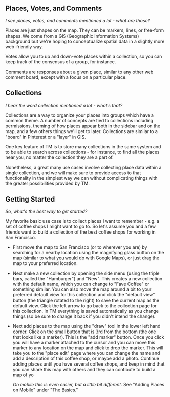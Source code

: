 ## Places, Votes, and Comments

*I see places, votes, and comments mentioned a lot - what are those?*

Places are just shapes on the map.  They can be markers, lines, or free-form shapes.  We come from a GIS (Geographic Information Systems) background but we're hoping to conceptualize spatial data in a slightly more web-friendly way.

Votes allow you to up and down-vote places within a collection, so you can keep track of the consensus of a group, for instance.

Comments are responses about a given place, similar to any other web comment board, except with a focus on a particular place.

## Collections

*I hear the word collection mentioned a lot - what's that?*

Collections are a way to organize your places into groups which have a common theme.  A number of concepts are tied to collections including permissions, theming of how places appear both in the sidebar and on the map, and a few others things we'll get to later.  Collections are similar to a "board" in Pinterest or a "layer" in GIS.  

One key feature of TM is to store many collections in the same system and to be able to search across collections - for instance, to find all the places near you, no matter the collection they are a part of.  

Nonetheless, a great many use cases involve collecting place data within a single collection, and we will make sure to provide access to that functionality in the simplest way we can without complicating things with the greater possibilities provided by TM.

## Getting Started

*So, what's the best way to get started?*

My favorite basic use case is to collect places I want to remember - e.g. a set of coffee shops I might want to go to.  So let's assume you and a few friends want to build a collection of the best coffee shops for working in San Francisco.

* First move the map to San Francisco (or to wherever you are) by searching for a nearby location using the magnifying glass button on the map (similar to what you would do with Google Maps), or just drag the map to your preferred location.

* Next make a new collection by opening the side menu (using the triple bars, called the "Hamburger") and "New".  This creates a new collection with the default name, which you can change to "Fave Coffee" or something similar.  You can also move the map around a bit to your preferred default view for this collection and click the "default view" button (the triangle rotated to the right) to save the current map as the default view. Click the left arrow to go back to the collection page for this collection.  In TM everything is saved automatically as you change things (so be sure to change it back if you didn't intend the change).

* Next add places to the map using the "draw" tool in the lower left hand corner.  Click on the small button that is 3rd from the bottom (the one that looks like a marker).  This is the "add marker" button.  Once you click you will have a marker attached to the cursor and you can move this marker to any location on the map and click to drop the marker.  This will take you to the "place edit" page where you can change the name and add a description of this coffee shop, or maybe add a photo.  Continue adding places  until you have several coffee shops, and keep in mind that you can share this map with others and they can contibute to build a map of yo

	*On mobile this is even easier, but a little bit different.*  See "Adding Places on Mobile" under "The Basics."